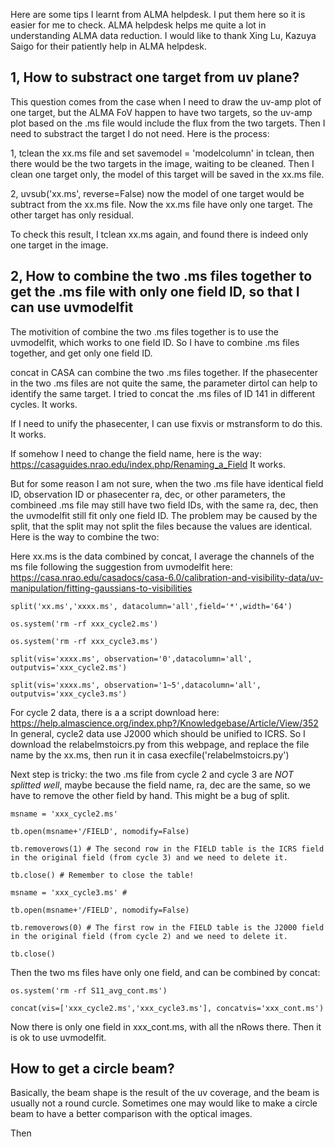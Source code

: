 Here are some tips I learnt from ALMA helpdesk. I put them here so it is easier for me to check. ALMA helpdesk helps me quite a lot in understanding ALMA data reduction. I would like to thank Xing Lu, Kazuya Saigo for their patiently help in ALMA helpdesk.

## 1, How to substract one target from uv plane?

This question comes from the case when I need to draw the uv-amp plot of one target, but the ALMA FoV happen to have two targets, so the uv-amp plot based on the .ms file would include the flux from the two targets. Then I need to substract the target I do not need. Here is the process:

1, tclean the xx.ms file and set savemodel = 'modelcolumn' in tclean, then there would be the two targets in the image, waiting to be cleaned. Then I clean one target only, the model of this target will be saved in the xx.ms file.

2, uvsub('xx.ms', reverse=False) now the model of one target would be subtract from the xx.ms file. Now the xx.ms file have only one target. The other target has only residual.

To check this result, I tclean xx.ms again, and found there is indeed only one target in the image.

## 2, How to combine the two .ms files together to get the .ms file with only one field ID, so that I can use uvmodelfit

The motivition of combine the two .ms files together is to use the uvmodelfit, which works to one field ID. So I have to combine .ms files together, and get only one field ID.

concat in CASA can combine the two .ms files together. If the phasecenter in the two .ms files are not quite the same, the parameter dirtol can help to identify the same target. I tried to concat the .ms files of ID 141 in different cycles. It works.

If I need to unify the phasecenter, I can use fixvis or mstransform to do this. It works.

If somehow I need to change the field name, here is the way: https://casaguides.nrao.edu/index.php/Renaming_a_Field It works.

But for some reason I am not sure, when the two .ms file have identical field ID, observation ID or phasecenter ra, dec, or other parameters, the combineed .ms file may still have two field IDs, with the same ra, dec, then the uvmodelfit still fit only one field ID. The problem may be caused by the split, that the split may not split the files because the values are identical. Here is the way to combine the two:

Here xx.ms is the data combined by concat, I average the channels of the ms file following the suggestion from uvmodelfit here: https://casa.nrao.edu/casadocs/casa-6.0/calibration-and-visibility-data/uv-manipulation/fitting-gaussians-to-visibilities 

    split('xx.ms','xxxx.ms', datacolumn='all',field='*',width='64')

    os.system('rm -rf xxx_cycle2.ms')

    os.system('rm -rf xxx_cycle3.ms')

    split(vis='xxxx.ms', observation='0',datacolumn='all', outputvis='xxx_cycle2.ms')

    split(vis='xxxx.ms', observation='1~5',datacolumn='all', outputvis='xxx_cycle3.ms')

For cycle 2 data, there is a a script download here: https://help.almascience.org/index.php?/Knowledgebase/Article/View/352 
In general, cycle2 data use J2000 which should be unified to ICRS. So I download the relabelmstoicrs.py from this webpage, and replace the file name by the xx.ms, then run it in casa execfile('relabelmstoicrs.py')

Next step is tricky: the two .ms file from cycle 2 and cycle 3 are *NOT splitted well*, maybe because the field name, ra, dec are the same, so we have to remove the other field by hand. This might be a bug of split.

    msname = 'xxx_cycle2.ms'
  
    tb.open(msname+'/FIELD', nomodify=False)

    tb.removerows(1) # The second row in the FIELD table is the ICRS field in the original field (from cycle 3) and we need to delete it.

    tb.close() # Remember to close the table!
    
    msname = 'xxx_cycle3.ms' #
    
    tb.open(msname+'/FIELD', nomodify=False)

    tb.removerows(0) # The first row in the FIELD table is the J2000 field in the original field (from cycle 2) and we need to delete it.
    
    tb.close()

Then the two ms files have only one field, and can be combined by concat:

    os.system('rm -rf S11_avg_cont.ms')
    
    concat(vis=['xxx_cycle2.ms','xxx_cycle3.ms'], concatvis='xxx_cont.ms')

Now there is only one field in xxx_cont.ms, with all the nRows there. Then it is ok to use uvmodelfit.

## How to get a circle beam?

Basically, the beam shape is the result of the uv coverage, and the beam is usually not a round curcle. Sometimes one may would like to make a circle beam to have a better comparison with the optical images.

Then 








